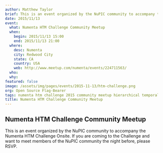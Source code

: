 ```yaml
---
author: Matthew Taylor
brief: This is an event organized by the NuPIC community to accompany the Numenta HTM Challenge Onsite. If you are coming to the Challenge and want to meet members of the NuPIC community the night before, please RSVP.
date: 2015/11/13
event:
  what: Numenta HTM Challenge Community Meetup
  when:
    begin: 2015/11/13 15:00
    end: 2015/11/13 21:00
  where:
    desc: Numenta
    city: Redwood City
    state: CA
    country: USA
    web: http://www.meetup.com/numenta/events/224711563/
  who:
  why:
featured: false
image: /assets/img/pages/events/2015-11-13/htm-challenge.png
org: Open Source Flag-Bearer
tags: numenta htm challenge 2015 community meetup hierarchical temporal memory machine intelligence learning brain neocortex
title: Numenta HTM Challenge Community Meetup
---
```


## Numenta HTM Challenge Community Meetup

This is an event organized by the NuPIC community to accompany the Numenta HTM
Challenge Onsite. If you are coming to the Challenge and want to meet members of
the NuPIC community the night before, please RSVP.
